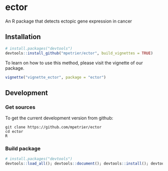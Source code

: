 # ector
An R package that detects ectopic gene expression in cancer


## Installation

```R
# install.packages("devtools")
devtools::install_github("mpetrier/ector", build_vignettes = TRUE)
```

To learn on how to use this method, please visit the vignette of our package.

```R
vignette("vignette_ector", package = "ector")
```


## Development

### Get sources

To get the current development version from github:

```
git clone https://github.com/mpetrier/ector
cd ector
R
```


### Build package

```R
# install.packages("devtools")
devtools::load_all(); devtools::document(); devtools::install(); devtools::check()
```
